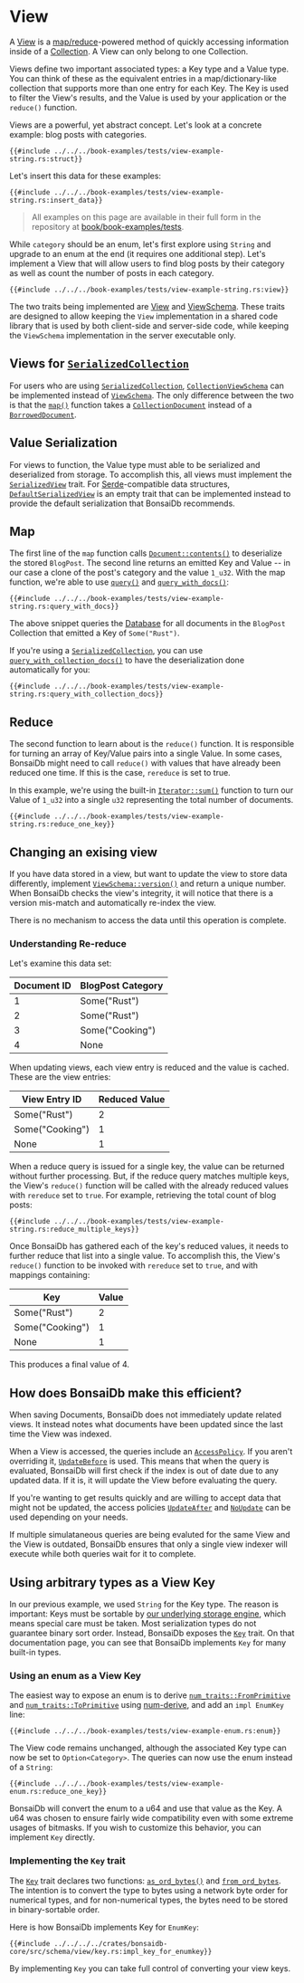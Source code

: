 # View

A [View][view-trait] is a [map/reduce](https://en.wikipedia.org/wiki/MapReduce)-powered method of quickly accessing information inside of a [Collection](./collection.md). A View can only belong to one Collection.

Views define two important associated types: a Key type and a Value type. You can think of these as the equivalent entries in a map/dictionary-like collection that supports more than one entry for each Key. The Key is used to filter the View's results, and the Value is used by your application or the `reduce()` function.

Views are a powerful, yet abstract concept. Let's look at a concrete example: blog posts with categories.

```rust,no_run,noplayground
{{#include ../../../book-examples/tests/view-example-string.rs:struct}}
```

Let's insert this data for these examples:

```rust,no_run,noplayground
{{#include ../../../book-examples/tests/view-example-string.rs:insert_data}}
```

> All examples on this page are available in their full form in the repository at [book/book-examples/tests](https://github.com/khonsulabs/bonsaidb/tree/main/book/book-examples/tests).

While `category` should be an enum, let's first explore using `String` and upgrade to an enum at the end (it requires one additional step). Let's implement a View that will allow users to find blog posts by their category as well as count the number of posts in each category.

```rust,noplayground,no_run
{{#include ../../../book-examples/tests/view-example-string.rs:view}}
```

The two traits being implemented are [View][view-trait] and
[ViewSchema][viewschema-trait]. These traits are designed to allow keeping the
`View` implementation in a shared code library that is used by both client-side
and server-side code, while keeping the `ViewSchema` implementation in the
server executable only.

## Views for [`SerializedCollection`][serialized-collection]

For users who are using [`SerializedCollection`][serialized-collection], [`CollectionViewSchema`][collection-view-schema] can be implemented instead of [`ViewSchema`][viewschema-trait]. The only difference between the two is that the [`map()`][collection-view-schema-map] function takes a [`CollectionDocument`][collection-document] instead of a [`BorrowedDocument`][borrowed-document].

## Value Serialization

For views to function, the Value type must able to be serialized and deserialized from storage. To accomplish this, all views must implement the [`SerializedView`]({{DOCS_BASE_URL}}/bonsaidb/core/schema/trait.SerializedView.html) trait. For [Serde](https://serde.rs/)-compatible data structures, [`DefaultSerializedView`]({{DOCS_BASE_URL}}/bonsaidb/core/schema/trait.DefaultViewSerialization.html) is an empty trait that can be implemented instead to provide the default serialization that BonsaiDb recommends.

## Map

The first line of the `map` function calls [`Document::contents()`]({{DOCS_BASE_URL}}/bonsaidb/core/document/trait.Document.html#method.contents) to deserialize the stored `BlogPost`. The second line returns an emitted Key and Value -- in our case a clone of the post's category and the value `1_u32`. With the map function, we're able to use [`query()`]({{DOCS_BASE_URL}}/bonsaidb/core/connection/struct.View.html#method.query) and [`query_with_docs()`]({{DOCS_BASE_URL}}/bonsaidb/core/connection/struct.View.html#method.query_with_docs):

```rust,noplayground,no_run
{{#include ../../../book-examples/tests/view-example-string.rs:query_with_docs}}
```

The above snippet queries the [Database](./database.md) for all documents in the `BlogPost` Collection that emitted a Key of `Some("Rust")`.

If you're using a [`SerializedCollection`][serialized-collection], you can use [`query_with_collection_docs()`]({{DOCS_BASE_URL}}/bonsaidb/core/connection/struct.View.html#method.query_with_collection_docs) to have the deserialization done automatically for you:

```rust,noplayground,no_run
{{#include ../../../book-examples/tests/view-example-string.rs:query_with_collection_docs}}
```

## Reduce

The second function to learn about is the `reduce()` function. It is responsible for turning an array of Key/Value pairs into a single Value. In some cases, BonsaiDb might need to call `reduce()` with values that have already been reduced one time. If this is the case, `rereduce` is set to true.

In this example, we're using the built-in [`Iterator::sum()`](https://doc.rust-lang.org/std/iter/trait.Iterator.html#method.sum) function to turn our Value of `1_u32` into a single `u32` representing the total number of documents.

```rust,noplayground,no_run
{{#include ../../../book-examples/tests/view-example-string.rs:reduce_one_key}}
```

## Changing an exising view

If you have data stored in a view, but want to update the view to store data
differently, implement [`ViewSchema::version()`][viewschema-version] and return
a unique number. When BonsaiDb checks the view's integrity, it will notice that
there is a version mis-match and automatically re-index the view.

There is no mechanism to access the data until this operation is complete.

### Understanding Re-reduce

Let's examine this data set:

| Document ID | BlogPost Category |
| ----------- | ----------------- |
| 1           | Some("Rust")      |
| 2           | Some("Rust")      |
| 3           | Some("Cooking")   |
| 4           | None              |

When updating views, each view entry is reduced and the value is cached. These
are the view entries:

| View Entry ID   | Reduced Value |
| --------------- | ------------- |
| Some("Rust")    | 2             |
| Some("Cooking") | 1             |
| None            | 1             |

When a reduce query is issued for a single key, the value can be returned without further processing. But, if the reduce query matches multiple keys, the View's `reduce()` function will be called with the already reduced values with `rereduce` set to `true`. For example, retrieving the total count of blog posts:

```rust,noplayground,no_run
{{#include ../../../book-examples/tests/view-example-string.rs:reduce_multiple_keys}}
```

Once BonsaiDb has gathered each of the key's reduced values, it needs to further reduce that list into a single value. To accomplish this, the View's `reduce()` function to be invoked with `rereduce` set to `true`, and with mappings containing:

| Key             | Value |
| --------------- | ----- |
| Some("Rust")    | 2     |
| Some("Cooking") | 1     |
| None            | 1     |

This produces a final value of 4.

## How does BonsaiDb make this efficient?

When saving Documents, BonsaiDb does not immediately update related views. It instead notes what documents have been updated since the last time the View was indexed.

When a View is accessed, the queries include an [`AccessPolicy`]({{DOCS_BASE_URL}}/bonsaidb/core/connection/enum.AccessPolicy.html). If you aren't overriding it, [`UpdateBefore`]({{DOCS_BASE_URL}}/bonsaidb/core/connection/enum.AccessPolicy.html#variant.UpdateBefore) is used. This means that when the query is evaluated, BonsaiDb will first check if the index is out of date due to any updated data. If it is, it will update the View before evaluating the query.

If you're wanting to get results quickly and are willing to accept data that might not be updated, the access policies [`UpdateAfter`]({{DOCS_BASE_URL}}/bonsaidb/core/connection/enum.AccessPolicy.html#variant.UpdateAfter) and [`NoUpdate`]({{DOCS_BASE_URL}}/bonsaidb/core/connection/enum.AccessPolicy.html#variant.NoUpdate) can be used depending on your needs.

If multiple simulataneous queries are being evaluted for the same View and the View is outdated, BonsaiDb ensures that only a single view indexer will execute while both queries wait for it to complete.

## Using arbitrary types as a View Key

In our previous example, we used `String` for the Key type. The reason is important: Keys must be sortable by [our underlying storage engine](http://sled.rs/), which means special care must be taken. Most serialization types do not guarantee binary sort order. Instead, BonsaiDb exposes the [`Key`][key] trait. On that documentation page, you can see that BonsaiDb implements `Key` for many built-in types.

### Using an enum as a View Key

The easiest way to expose an enum is to derive [`num_traits::FromPrimitive`](https://docs.rs/num-traits/0.2.14/num_traits/cast/trait.FromPrimitive.html) and [`num_traits::ToPrimitive`](https://docs.rs/num-traits/0.2.14/num_traits/cast/trait.ToPrimitive.html) using [num-derive](https://crates.io/crates/num-derive), and add an `impl EnumKey` line:

```rust,noplayground,no_run
{{#include ../../../book-examples/tests/view-example-enum.rs:enum}}
```

The View code remains unchanged, although the associated Key type can now be set to `Option<Category>`. The queries can now use the enum instead of a `String`:

```rust,noplayground,no_run
{{#include ../../../book-examples/tests/view-example-enum.rs:reduce_one_key}}
```

BonsaiDb will convert the enum to a u64 and use that value as the Key. A u64 was chosen to ensure fairly wide compatibility even with some extreme usages of bitmasks. If you wish to customize this behavior, you can implement `Key` directly.

### Implementing the `Key` trait

The [`Key`][key] trait declares two functions: [`as_ord_bytes()`]({{DOCS_BASE_URL}}/bonsaidb/core/schema/trait.Key.html#tymethod.as_ord_bytes) and [`from_ord_bytes`]({{DOCS_BASE_URL}}/bonsaidb/core/schema/trait.Key.html#tymethod.from_ord_bytes). The intention is to convert the type to bytes using a network byte order for numerical types, and for non-numerical types, the bytes need to be stored in binary-sortable order.

Here is how BonsaiDb implements Key for `EnumKey`:

```rust,noplayground,no_run
{{#include ../../../../crates/bonsaidb-core/src/schema/view/key.rs:impl_key_for_enumkey}}
```

By implementing `Key` you can take full control of converting your view keys.

[key]: {{DOCS_BASE_URL}}/bonsaidb/core/schema/trait.Key.html
[view-trait]: {{DOCS_BASE_URL}}/bonsaidb/core/schema/trait.View.html
[viewschema-trait]: {{DOCS_BASE_URL}}/bonsaidb/core/schema/trait.ViewSchema.html
[viewschema-version]: {{DOCS_BASE_URL}}/bonsaidb/core/schema/trait.ViewSchema.html#method.version
[serialized-collection]: {{DOCS_BASE_URL}}/bonsaidb/core/schema/trait.SerializedCollection.html
[borrowed-document]: {{DOCS_BASE_URL}}/bonsaidb/core/document/trait.Document.html
[collection-document]: {{DOCS_BASE_URL}}/bonsaidb/core/document/struct.CollectionDocument.html
[collection-view-schema]: {{DOCS_BASE_URL}}/bonsaidb/core/schema/trait.CollectionViewSchema.html
[collection-view-schema-map]: {{DOCS_BASE_URL}}/bonsaidb/core/schema/trait.CollectionViewSchema.html#tymethod.map
